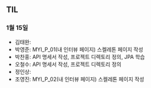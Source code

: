 ## TIL

### 1월 15일

- 김태완:
- 박영준: MYI_P_01(내 인터뷰 페이지) 스켈레톤 페이지 작성
- 박찬홍: API 명세서 작성, 프로젝트 디렉토리 정의, JPA 학습
- 오철수: API 명세서 작성, 프로젝트 디렉토리 정의
- 정인상:
- 조영진: MYI_P_02(내 인터뷰 페이지) 스켈레톤 페이지 작성
